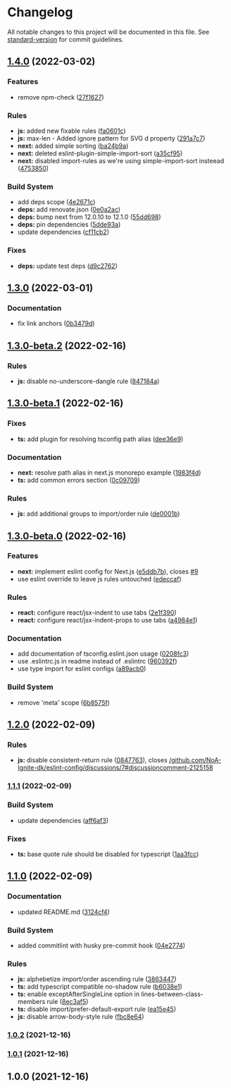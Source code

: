 # Changelog

All notable changes to this project will be documented in this file. See [standard-version](https://github.com/conventional-changelog/standard-version) for commit guidelines.

## [1.4.0](https://github.com/NoA-Ignite-dk/eslint-config/compare/v1.3.0...v1.4.0) (2022-03-02)


### Features

* remove npm-check ([27f1627](https://github.com/NoA-Ignite-dk/eslint-config/commit/27f16272fd15f945be193307881afddbffd37f77))


### Rules

* **js:** added new fixable rules ([fa0601c](https://github.com/NoA-Ignite-dk/eslint-config/commit/fa0601c843c1c216ceff01ebd27863cf6d54757a))
* **js:** max-len - Added ignore pattern for SVG d property ([291a7c7](https://github.com/NoA-Ignite-dk/eslint-config/commit/291a7c723d1f57915d8fee58bcdf62bcd3ad745b))
* **next:** added simple sorting ([ba24b9a](https://github.com/NoA-Ignite-dk/eslint-config/commit/ba24b9a38972d6b1b5577b0cced2c80961ccd131))
* **next:** deleted eslint-plugin-simple-import-sort ([a35cf95](https://github.com/NoA-Ignite-dk/eslint-config/commit/a35cf9551869f967f64d6d22e8c5f52d1731df5f))
* **next:** disabled import-rules as we're using simple-import-sort insteead ([4753850](https://github.com/NoA-Ignite-dk/eslint-config/commit/475385036d6162d43484dbf5e1f5b0e9d37bc2b1))


### Build System

* add deps scope ([4e2671c](https://github.com/NoA-Ignite-dk/eslint-config/commit/4e2671c5abb5343b0e07be6e7f0ebc814b237732))
* **deps:** add renovate.json ([0e0a2ac](https://github.com/NoA-Ignite-dk/eslint-config/commit/0e0a2ac666e55f67fd52af2c0f22b53ff99408bd))
* **deps:** bump next from 12.0.10 to 12.1.0 ([55dd698](https://github.com/NoA-Ignite-dk/eslint-config/commit/55dd698ecc9c2220bd700198f93e92281bfe238d))
* **deps:** pin dependencies ([5dde93a](https://github.com/NoA-Ignite-dk/eslint-config/commit/5dde93ac05c09bbad472524c0ec9491e9a513979))
* update dependencies ([cf11cb2](https://github.com/NoA-Ignite-dk/eslint-config/commit/cf11cb2fac9d24ece4bd6838b275dc4ef3db4ddc))


### Fixes

* **deps:** update test deps ([d9c2762](https://github.com/NoA-Ignite-dk/eslint-config/commit/d9c276267671f322e88931b7cfdb477f255d5298))

## [1.3.0](https://github.com/NoA-Ignite-dk/eslint-config/compare/v1.3.0-beta.2...v1.3.0) (2022-03-01)


### Documentation

* fix link anchors ([0b3479d](https://github.com/NoA-Ignite-dk/eslint-config/commit/0b3479d5d811ff71d85fbf9d0984b9f087714874))

## [1.3.0-beta.2](https://github.com/NoA-Ignite-dk/eslint-config/compare/v1.3.0-beta.1...v1.3.0-beta.2) (2022-02-16)


### Rules

* **js:** disable no-underscore-dangle rule ([847184a](https://github.com/NoA-Ignite-dk/eslint-config/commit/847184af90b53b33b0ec811ed4765cc49991e2e7))

## [1.3.0-beta.1](https://github.com/NoA-Ignite-dk/eslint-config/compare/v1.3.0-beta.0...v1.3.0-beta.1) (2022-02-16)


### Fixes

* **ts:** add plugin for resolving tsconfig path alias ([dee36e9](https://github.com/NoA-Ignite-dk/eslint-config/commit/dee36e9f9fffbb0b1d6663c9c8b1489a1b52288a))


### Documentation

* **next:** resolve path alias in next.js monorepo example ([1983f4d](https://github.com/NoA-Ignite-dk/eslint-config/commit/1983f4d77e8ecdd0f5abda61eb7843d51c3a6466))
* **ts:** add common errors section ([0c09709](https://github.com/NoA-Ignite-dk/eslint-config/commit/0c09709e241b70621479748391ccacf4f47cfc25))


### Rules

* **js:** add additional groups to import/order rule ([de0001b](https://github.com/NoA-Ignite-dk/eslint-config/commit/de0001bd87343613ebe6f5b996406eedc48ff751))

## [1.3.0-beta.0](https://github.com/NoA-Ignite-dk/eslint-config/compare/v1.2.0...v1.3.0-beta.0) (2022-02-16)


### Features

* **next:** implement eslint config for Next.js ([e5ddb7b](https://github.com/NoA-Ignite-dk/eslint-config/commit/e5ddb7b57479b288a75b1ac693e281b5d0646609)), closes [#9](https://github.com/NoA-Ignite-dk/eslint-config/issues/9)
* use eslint override to leave js rules untouched ([edeccaf](https://github.com/NoA-Ignite-dk/eslint-config/commit/edeccaf48831879caf2bace5ffd8ba83c0df4b32))


### Rules

* **react:** configure react/jsx-indent to use tabs ([2e1f390](https://github.com/NoA-Ignite-dk/eslint-config/commit/2e1f3905fe3ac8aeebbc472d6230ff1c9f4faa75))
* **react:** configure react/jsx-indent-props to use tabs ([a4984e1](https://github.com/NoA-Ignite-dk/eslint-config/commit/a4984e135166895b5aa1b5399eb31e02854186c7))


### Documentation

* add documentation of tsconfig.eslint.json usage ([0208fc3](https://github.com/NoA-Ignite-dk/eslint-config/commit/0208fc3880d9a89d207c050afba6c491bd001c16))
* use .eslintrc.js in readme instead of .eslintrc ([960392f](https://github.com/NoA-Ignite-dk/eslint-config/commit/960392faef47681aaf975d3ac59fb3b30f953a18))
* use type import for eslint configs ([a89acb0](https://github.com/NoA-Ignite-dk/eslint-config/commit/a89acb0507403b0b3cc8c1dd4f6bd0587563e028))


### Build System

* remove 'meta' scope ([6b8575f](https://github.com/NoA-Ignite-dk/eslint-config/commit/6b8575ffb5ec03d23b451a9c01b09d51c9baedf8))

## [1.2.0](https://github.com/NoA-Ignite-dk/eslint-config/compare/v1.1.1...v1.2.0) (2022-02-09)


### Rules

* **js:** disable consistent-return rule ([0847763](https://github.com/NoA-Ignite-dk/eslint-config/commit/08477634c3ec8a4e8a4edb109a2d02f524771a83)), closes [/github.com/NoA-Ignite-dk/eslint-config/discussions/7#discussioncomment-2125158](https://github.com/NoA-Ignite-dk//github.com/NoA-Ignite-dk/eslint-config/discussions/7/issues/discussioncomment-2125158)

### [1.1.1](https://github.com/NoA-Ignite-dk/eslint-config/compare/v1.1.0...v1.1.1) (2022-02-09)


### Build System

* update dependencies ([aff6af3](https://github.com/NoA-Ignite-dk/eslint-config/commit/aff6af3b115fa124f21ac6aacb4cb97ae972afec))


### Fixes

* **ts:** base quote rule should be disabled for typescript ([1aa3fcc](https://github.com/NoA-Ignite-dk/eslint-config/commit/1aa3fcceb11324b1b5b6decc9b8c0996291d9cfd))

## [1.1.0](https://github.com/NoA-Ignite-dk/eslint-config/compare/v1.0.2...v1.1.0) (2022-02-09)


### Documentation

* updated README.md ([3124cf4](https://github.com/NoA-Ignite-dk/eslint-config/commit/3124cf44a825bec9d574de39d06729d3fe4ebda5))


### Build System

* added commitlint with husky pre-commit hook ([04e2774](https://github.com/NoA-Ignite-dk/eslint-config/commit/04e2774fee873b1d8d8635e28db4d7a99239e6c9))


### Rules

* **js:** alphebetize import/order ascending rule ([3863447](https://github.com/NoA-Ignite-dk/eslint-config/commit/3863447a25ab34215e9fc6af0b3e50a2a03cc552))
* **ts:** add typescript compatible no-shadow rule ([b6038e1](https://github.com/NoA-Ignite-dk/eslint-config/commit/b6038e15cfc4bd3cb1ac50b000e71d51fec75b91))
* **ts:** enable exceptAfterSingleLine option in lines-between-class-members rule ([8ec3af5](https://github.com/NoA-Ignite-dk/eslint-config/commit/8ec3af552fbafeb1add57efdcae1e5b38f468331))
* **ts:** disable import/prefer-default-export rule ([ea15e45](https://github.com/NoA-Ignite-dk/eslint-config/commit/ea15e45c487022a42ee33e36f0ad86114ab709fb))
* **js:** disable arrow-body-style rule ([fbc8e64](https://github.com/NoA-Ignite-dk/eslint-config/commit/fbc8e64bc5340923da987ae451d61af0226774d1))

### [1.0.2](https://github.com/NoA-Ignite-dk/eslint-config/compare/v1.0.1...v1.0.2) (2021-12-16)

### [1.0.1](https://github.com/noaignite/eslint-config/compare/v1.0.0...v1.0.1) (2021-12-16)

## 1.0.0 (2021-12-16)
